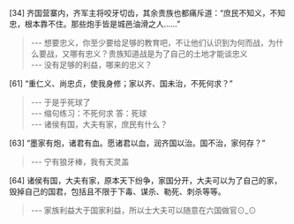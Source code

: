 
[34] 齐国营寨内，齐军主将咬牙切齿，其余贵族也都痛斥道：“庶民不知义，不知忠，根本靠不住。那些炮手皆是城邑油滑之人……”
>--- 想要忠义，你至少要给足够的教育吧，不让他们认识到为何而战，为什么要战，又哪有忠义？贵族知道战是为了自己的土地才能谈忠义<br>
>--- 没有足够的利益，哪来的忠义？<br>

[61] “重仁义、尚忠贞，使我身修；家以齐、国未治，不死何求？”
>--- 于是乎死球了<br>
>--- 缩句练习：不死何求
答：死球<br>
>--- 诸侯有国，大夫有家，庶民有什么？<br>

[63] “墨家有炮，诸君有血。愿诸君以血，润齐国以治。国不治，家何存？”
>--- 宁有狼牙棒，我有天灵盖<br>

[64] 诸侯有国，大夫有家，原本天下纷争，家国分开，大夫可以为了自己的家，毁掉自己的国君，包括且不限于下毒、谋杀、勒死、刺杀等等。
>--- 家族利益大于国家利益，所以士大夫可以随意在六国做官⊙_⊙<br>
